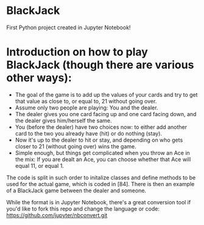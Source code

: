# BlackJack

First Python project created in Jupyter Notebook!

# Introduction on how to play BlackJack (though there are various other ways): 
- The goal of the game is to add up the values of your cards and try to get that value as close to, or equal to, 21 without       going over.
- Assume only two people are playing: You and the dealer.
- The dealer gives you one card facing up and one card facing down, and the dealer gives him/herself the same.
- You (before the dealer) have two choices now: to either add another card to the two you already have (hit) or do nothing         (stay).
- Now it's up to the dealer to hit or stay, and depending on who gets closer to 21 (without going over) wins the game.
- Simple enough, but things get complicated when you throw an Ace in the mix: If you are dealt an Ace, you can choose whether     that Ace will equal 11, or equal 1.  


The code is split in such order to initalize classes and define methods to be used for the actual game, which is coded in [84]. There is then an example of a BlackJack game between the dealer and someone.





While the format is in Jupyter Notebook, there's a great conversion tool if you'd like to fork this repo and change the language or code:   https://github.com/jupyter/nbconvert.git
